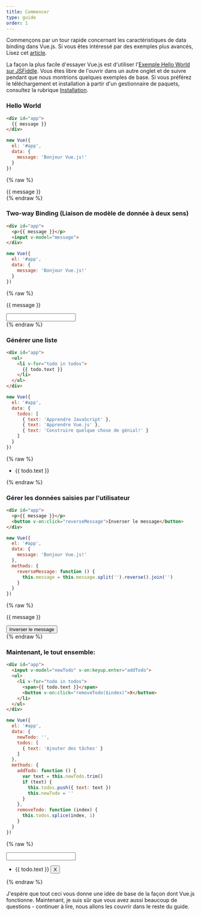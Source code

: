 ```yaml
---
title: Commencer
type: guide
order: 1
---
```


Commençons par un tour rapide concernant les caractéristiques de data binding dans Vue.js. Si vous êtes intéressé par des exemples plus avancés, Lisez cet [article](http://blog.evanyou.me/2015/10/25/vuejs-re-introduction/).

La façon la plus facile d'essayer Vue.js est d'utiliser l'[Exemple Hello World sur JSFiddle](https://jsfiddle.net/yyx990803/okv0rgrk/). Vous êtes libre de l'ouvrir dans un autre onglet et de suivre pendant que nous montrions quelques exemples de base. Si vous préférez le téléchargement et installation à partir d'un gestionnaire de paquets, consultez la rubrique [Installation](/guide/installation.html).

### Hello World

``` html
<div id="app">
  {{ message }}
</div>
```
``` js
new Vue({
  el: '#app',
  data: {
    message: 'Bonjour Vue.js!'
  }
})
```
{% raw %}
<div id="app" class="demo">
  {{ message }}
</div>
<script>
new Vue({
  el: '#app',
  data: {
    message: 'Bonjour Vue.js!'
  }
})
</script>
{% endraw %}

### Two-way Binding (Liaison de modèle de donnée à deux sens)

``` html
<div id="app">
  <p>{{ message }}</p>
  <input v-model="message">
</div>
```
``` js
new Vue({
  el: '#app',
  data: {
    message: 'Bonjour Vue.js!'
  }
})
```
{% raw %}
<div id="app2" class="demo">
  <p>{{ message }}</p>
  <input v-model="message">
</div>
<script>
new Vue({
  el: '#app2',
  data: {
    message: 'Bonjour Vue.js!'
  }
})
</script>
{% endraw %}

### Générer une liste

``` html
<div id="app">
  <ul>
    <li v-for="todo in todos">
      {{ todo.text }}
    </li>
  </ul>
</div>
```
``` js
new Vue({
  el: '#app',
  data: {
    todos: [
      { text: 'Apprendre JavaScript' },
      { text: 'Apprendre Vue.js' },
      { text: 'Construire quelque chose de génial!' }
    ]
  }
})
```
{% raw %}
<div id="app3" class="demo">
  <ul>
    <li v-for="todo in todos">
      {{ todo.text }}
    </li>
  </ul>
</div>
<script>
new Vue({
  el: '#app3',
  data: {
    todos: [
      { text: 'Apprendre JavaScript' },
      { text: 'Apprendre Vue.js' },
      { text: 'Construire quelque chose de génial!' }
    ]
  }
})
</script>
{% endraw %}

### Gérer les données saisies par l'utilisateur

``` html
<div id="app">
  <p>{{ message }}</p>
  <button v-on:click="reverseMessage">Inverser le message</button>
</div>
```
``` js
new Vue({
  el: '#app',
  data: {
    message: 'Bonjour Vue.js!'
  },
  methods: {
    reverseMessage: function () {
      this.message = this.message.split('').reverse().join('')
    }
  }
})
```
{% raw %}
<div id="app4" class="demo">
  <p>{{ message }}</p>
  <button v-on:click="reverseMessage">Inverser le message</button>
</div>
<script>
new Vue({
  el: '#app4',
  data: {
    message: 'Bonjour Vue.js!'
  },
  methods: {
    reverseMessage: function () {
      this.message = this.message.split('').reverse().join('')
    }
  }
})
</script>
{% endraw %}

### Maintenant, le tout ensemble:

``` html
<div id="app">
  <input v-model="newTodo" v-on:keyup.enter="addTodo">
  <ul>
    <li v-for="todo in todos">
      <span>{{ todo.text }}</span>
      <button v-on:click="removeTodo($index)">X</button>
    </li>
  </ul>
</div>
```
``` js
new Vue({
  el: '#app',
  data: {
    newTodo: '',
    todos: [
      { text: 'Ajouter des tâches' }
    ]
  },
  methods: {
    addTodo: function () {
      var text = this.newTodo.trim()
      if (text) {
        this.todos.push({ text: text })
        this.newTodo = ''
      }
    },
    removeTodo: function (index) {
      this.todos.splice(index, 1)
    }
  }
})
```
{% raw %}
<div id="app5" class="demo">
  <input v-model="newTodo" v-on:keyup.enter="addTodo">
  <ul>
    <li v-for="todo in todos">
      <span>{{ todo.text }}</span>
      <button v-on:click="removeTodo($index)">X</button>
    </li>
  </ul>
</div>
<script>
new Vue({
  el: '#app5',
  data: {
    newTodo: '',
    todos: [
      { text: 'Ajouter des tâches' }
    ]
  },
  methods: {
    addTodo: function () {
      var text = this.newTodo.trim()
      if (text) {
        this.todos.push({ text: text })
        this.newTodo = ''
      }
    },
    removeTodo: function (index) {
      this.todos.splice(index, 1)
    }
  }
})
</script>
{% endraw %}

J'espère que tout ceci vous donne une idée de base de la façon dont Vue.js fonctionne. Maintenant, je suis sûr que vous avez aussi beaucoup de questions - continuer à lire, nous allons les couvrir dans le reste du guide.
